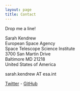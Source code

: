 ```yaml
---
layout: page
title: Contact
---
```


Drop me a line!

Sarah Kendrew<br> 
European Space Agency<br>
Space Telescope Science Institute<br>
3700 San Martin Drive<br>
Baltimore MD 21218<br>
United States of America<br>

sarah.kendrew AT esa.int

[Twitter](http://www.twitter.com/sarahkendrew) - [GitHub](http://www.github.com/skendrew)